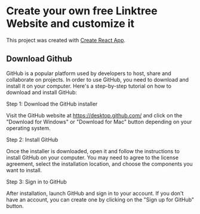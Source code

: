 # Create your own free Linktree Website and customize it

This project was created with [Create React App](https://github.com/facebook/create-react-app).

## Download Github

GitHub is a popular platform used by developers to host, share and collaborate on projects. In order to use GitHub, you need to download and install it on your computer. Here's a step-by-step tutorial on how to download and install GitHub:

Step 1: Download the GitHub installer

Visit the GitHub website at https://desktop.github.com/ and click on the "Download for Windows" or "Download for Mac" button depending on your operating system.

Step 2: Install GitHub

Once the installer is downloaded, open it and follow the instructions to install GitHub on your computer. You may need to agree to the license agreement, select the installation location, and choose the components you want to install.

Step 3: Sign in to GitHub

After installation, launch GitHub and sign in to your account. If you don't have an account, you can create one by clicking on the "Sign up for GitHub" button.


